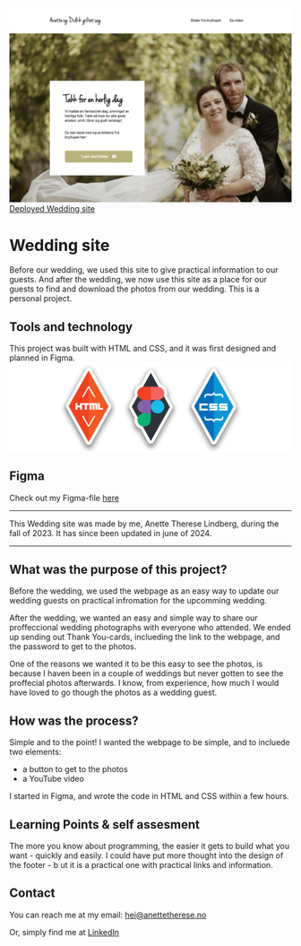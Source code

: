 


![App Screenshot](https://github.com/elanetto/wedding/blob/readme-img/assets/images/Screenshot_wedding_site.png?raw=true)
[Deployed Wedding site](https://elanetto.github.io/wedding/)


# Wedding site
Before our wedding, we used this site to give practical information to our guests. And after the wedding, we now use this site as a place for our guests to find and download the photos from our wedding. This is a personal project.

## Tools and technology
This project was built with HTML and CSS, and it was first designed and planned in Figma.
![image](https://github.com/elanetto/portfolio/blob/main/assets/images/readme/badges-html-figma-css.png?raw=true)

## Figma
Check out my Figma-file [here](https://www.figma.com/design/IJhNs0Pi3Aqu06kAfDTeHs/Brude-side?node-id=0-1&t=c18k2yI6ZQIG8WzL-1)

---

This Wedding site was made by me, Anette Therese Lindberg, during the fall of 2023. It has since been updated in june of 2024.

----

## What was the purpose of this project?
Before the wedding, we used the webpage as an easy way to update our wedding guests on practical infromation for the upcomming wedding.

After the wedding, we wanted an easy and simple way to share our proffeccional wedding photographs with everyone who attended.
We ended up sending out Thank You-cards, inclueding the link to the webpage, and the password to get to the photos.

One of the reasons we wanted it to be this easy to see the photos, is because I haven been in a couple of weddings but never gotten to see the proffecial photos afterwards.
I know, from experience, how much I would have loved to go though the photos as a wedding guest. 


## How was the process?
Simple and to the point! I wanted the webpage to be simple, and to incluede two elements:
- a button to get to the photos
- a YouTube video

I started in Figma, and wrote the code in HTML and CSS within a few hours.

## Learning Points & self assesment
The more you know about programming, the easier it gets to build what you want - quickly and easily.
I could have put more thought into the design of the footer - b ut it is a practical one with practical links and information.

## Contact
You can reach me at my email: hei@anettetherese.no

Or, simply find me at [LinkedIn](https://www.linkedin.com/in/anettetherese/)

